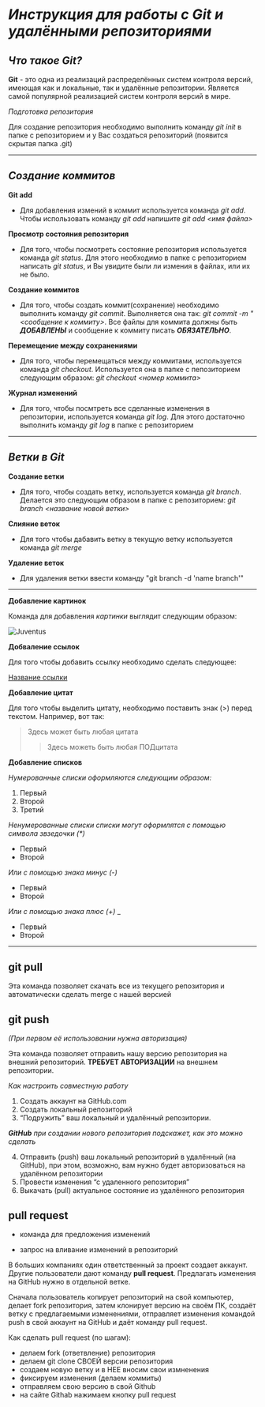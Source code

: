 # __*Инструкция для работы с Git и удалёнными репозиториями*__

***Что такое Git?***
-
**Git** - это одна из реализаций распределённых систем контроля версий, имеющая как и локальные, так и удалённые репозитории. Является самой популярной реализацией систем контроля версий в мире.

*Подготовка репозитория*

Для создание репозитория необходимо выполнить команду *git init*  в папке с репозиторием и у Вас создаться репозиторий (появится скрытая папка .git)
___
***Создание коммитов***
-
**Git add**

- Для добавления измений в коммит используется команда *git add*. Чтобы использовать команду *git add* напишите *git add <имя файла>*

**Просмотр состояния репозитория**

- Для того, чтобы посмотреть состояние репозитория используется команда *git status*. Для этого необходимо в папке с репозиторием написать *git status*, и Вы увидите были ли измения в файлах, или их не было.

**Создание коммитов**

- Для того, чтобы создать коммит(сохранение) необходимо выполнить команду *git commit*. Выполняется она так: *git commit -m "<сообщение к коммиту>*. Все файлы для коммита должны быть ***ДОБАВЛЕНЫ*** и сообщение к коммиту писать ***ОБЯЗАТЕЛЬНО***.

**Перемещение между сохранениями**

- Для того, чтобы перемещаться между коммитами, используется команда *git checkout*. Используется она в папке с пепозиторием следующим образом: *git checkout <номер коммита>*

**Журнал изменений**

- Для того, чтобы посмтреть все сделанные изменения в репозитории, используется команда *git log*. Для этого достаточно выполнить команду *git log* в папке с репозиторием
___
***Ветки в Git***
-

**Создание ветки**

- Для того, чтобы создать ветку, используется команда *git branch*. Делается это следующим образом в папке с репозиторием: *git branch <название новой ветки>*

**Слияние веток**

- Для того чтобы дабавить ветку в текущую ветку используется команда *git merge <name branch>*

**Удаление веток**

- Для удаления ветки ввести команду "git branch -d 'name branch'"
___
**Добавление картинок** 

Команда для добавления *картинки* выглядит следующим образом:

![Juventus](https://cdn5.vedomosti.ru/image/2022/5r/19f6d8/original-1mv6.jpg)

**Добваление ссылок** 

Для того чтобы добавить ссылку необходимо сделать следующее:

[Название ссылки](https://www.vedomosti.ru/sport/football/articles/2022/07/26/933177-yuventus-poyavitsya-v-fifa-23-italyantsi-vernulis-k-ea-sports-ot-konami)

**Добавление цитат**

Для того чтобы выделить цитату, необходимо поставить знак (>) перед текстом. Например, вот так:
>Здесь может быть любая цитата
>>Здесь можеть быть любая ПОДцитата

**Добавление списков**

*Нумерованные списки оформляются следующим образом:*
1. Первый
2. Второй
3. Третий

_Ненумерованные списки списки могут оформлятся с помощью символа звзедочки (*)_

* Первый
* Второй

_Или с помощью знака минус (-)_

- Первый
- Второй

_Или с помощью знака плюс (+)_
_

+ Первый
+ Второй
___
**git pull**
-
Эта команда позволяет скачать все из текущего репозитория и автоматически сделать merge с нашей версией

**git push** 
-
*(При первом её использовании нужна авторизация)*

Эта команда позволяет отправить нашу версию репозитория на внешний репозиторий. **ТРЕБУЕТ АВТОРИЗАЦИИ** на внешнем репозитории.

*Как настроить совместную работу*

1. Создать аккаунт на GitHub.com
2. Создать локальный репозиторий
3. “Подружить” ваш локальный и удалённый репозитории. 
    
*__GitHub__ при создании нового репозитория подскажет, как это можно сделать*
    
4. Отправить (push) ваш локальный репозиторий в удалённый (на GitHub), при этом, возможно, вам нужно будет авторизоваться на удалённом репозитории
5. Провести изменения “с удаленного репозитория”
6. Выкачать (pull) актуальное состояние из удалённого репозитория

**pull request**
-
- команда для предложения изменений 

- запрос на вливание изменений в репозиторий

В больших компаниях один ответственный за проект создает аккаунт. Другие пользователи дают команду **pull request**. Предлагать изменения на GitHub нужно в отдельной ветке. 

Сначала пользователь копирует репозиторий на свой компьютер, делает fork репозитория, затем клонирует версию на своём ПК, создаёт ветку с предлагаемыми изменениями, отправляет изменения командой push в свой аккаунт на GitHub и даёт команду pull request.
    
Как сделать pull request (по шагам):

- делаем fork (ответвление) репозитория
- делаем git clone СВОЕЙ версии репозитория
- создаем новую ветку и в НЕЕ вносим свои измненения
- фиксируем изменения (делаем коммиты)
- отправляем свою версию в свой Github
- на сайте Githab нажимаем кнопку pull request

